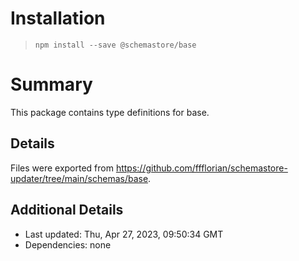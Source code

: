 # Installation
> `npm install --save @schemastore/base`

# Summary
This package contains type definitions for base.

## Details
Files were exported from https://github.com/ffflorian/schemastore-updater/tree/main/schemas/base.

## Additional Details
* Last updated: Thu, Apr 27, 2023, 09:50:34 GMT
* Dependencies: none
